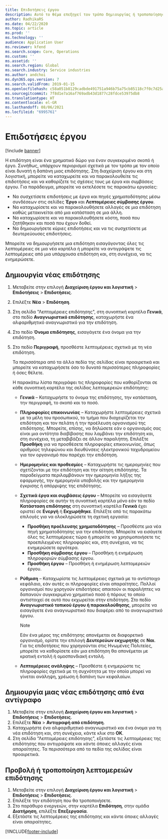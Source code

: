 ```yaml
---
title: Επιδοτήσεις έργου
description: Αυτό το θέμα επεξηγεί τον τρόπο δημιουργίας ή τροποποίησης μιας επιδότησης.
author: RadhikaRS
ms.date: 04/22/2020
ms.topic: article
ms.prod: ''
ms.technology: ''
audience: Application User
ms.reviewer: kfend
ms.search.scope: Core, Operations
ms.custom: ''
ms.assetid: ''
ms.search.region: Global
ms.search.industry: Service industries
ms.author: andchoi
ms.dyn365.ops.version: 7
ms.search.validFrom: 2019-01-15
ms.openlocfilehash: c58a051b8129cadbde491751a946b75a75cb85118c7f0c7d25a06d322ffea596
ms.sourcegitcommit: 7f8d1e7a16af769adb43d1877c28fdce53975db8
ms.translationtype: HT
ms.contentlocale: el-GR
ms.lasthandoff: 08/06/2021
ms.locfileid: "6995761"
---
```

# <a name="project-grants"></a>Επιδοτήσεις έργου

[!include [banner](../includes/banner.md)]

Η επιδότηση είναι ένα χρηματικό δώρο για έναν συγκεκριμένο σκοπό ή έργο. Συνήθως, υπάρχουν περιορισμοί σχετικά με τον τρόπο με τον οποίο είναι δυνατή η δαπάνη μιας επιδότησης. Στη διαχείριση έργου και στη λογιστική, μπορείτε να καταχωρείτε και να παρακολουθείτε τις επιδοτήσεις και να καθορίζετε τις σχέσεις τους με έργα και συμβάσεις έργου. Για παράδειγμα, μπορείτε να εκτελέσετε τις παρακάτω εργασίες:

- Να συσχετίσετε επιδοτήσεις με έργα και πηγές χρηματοδότησης μέσω συνδέσεων στις σελίδες **Έργο** και **Λεπτομέρειες σύμβασης έργου**.
- Να καταχωρίσετε και να παρακολουθήσετε αλλαγές σε μια επιδότηση καθώς μετακινείται από μια κατάσταση σε μια άλλη.
- Να καταχωρίσετε και να παρακολουθήσετε κόστη, ποσά που ζητήθηκαν και ποσά που έχουν δοθεί.
- Να δημιουργήσετε κύριες επιδοτήσεις και να τις συσχετίσετε με δευτερεύουσες επιδοτήσεις.

Μπορείτε να δημιουργήσετε μια επιδότηση εισαγάγοντας όλες τις λεπτομέρειες σε μια νέα καρτέλα ή μπορείτε να αντιγράψετε τις λεπτομέρειες από μια υπάρχουσα επιδότηση και, στη συνέχεια, να τις ενημερώσετε.

## <a name="create-a-new-grant"></a>Δημιουργία νέας επιδότησης

1. Μεταβείτε στην επιλογή **Διαχείριση έργου και λογιστική** \> **Επιδοτήσεις** \> **Επιδοτήσεις**.
2. Επιλέξτε **Νέα** \> **Επιδότηση**.
3. Στη σελίδα "Λεπτομέρειες επιδότησης", στη συνοπτική καρτέλα **Γενικά**, στο πεδίο **Αναγνωριστικό επιδότησης**, καταχωρήστε ένα αλφαριθμητικό αναγνωριστικό για την επιδότηση.
4. Στο πεδίο **Όνομα επιδότησης**, εισαγάγετε ένα όνομα για την επιδότηση.
5. Στο πεδίο **Περιγραφή**, προσθέστε λεπτομέρειες σχετικά με τη νέα επιδότηση.

    Τα περισσότερα από τα άλλα πεδία της σελίδας είναι προαιρετικά και μπορείτε να καταχωρήσετε όσο το δυνατό περισσότερες πληροφορίες ή όσες θέλετε.

    Η παρακάτω λίστα περιγράφει τις πληροφορίες που καθορίζονται σε κάθε συνοπτική καρτέλα της σελίδας λεπτομερειών επιδότησης:

    - **Γενικά** – Καταχωρήστε το όνομα της επιδότησης, την κατάσταση, την περιγραφή, το σκοπό και το ποσό.
    - **Πληροφορίες επικοινωνίας** – Καταχωρήστε λεπτομέρειες σχετικά με τα μέλη του προσωπικού, το τμήμα που διαχειρίζεται την επιδότηση και τον πελάτη ή την προέλευση οργανισμού της επιδότησης. Μπορείτε, επίσης, να δηλώσετε εάν ο οργανισμός σας είναι μια οντότητα διαβίβασης που λαμβάνει την επιδότηση και, στη συνέχεια, τη μεταβιβάζει σε άλλον παραλήπτη. Επιλέξτε **Προσθήκη** για να προσθέσετε πληροφορίες επικοινωνίας, όπως αριθμούς τηλεφώνου και διευθύνσεις ηλεκτρονικού ταχυδρομείου για τον οργανισμό που παρέχει την επιδότηση.
    - **Ημερομηνίες και προθεσμίες** – Καταχωρήστε τις ημερομηνίες που σχετίζονται με την επιδότηση και την αίτηση επιδότησης. Τα παραδείγματα περιλαμβάνουν την ημερομηνία λήξης της εφαρμογής, την ημερομηνία υποβολής και την ημερομηνία έγκρισης ή απόρριψης της επιδότησης.
    - **Σχετικά έργα και συμβάσεις έργου** – Μπορείτε να εισαγάγετε πληροφορίες σε αυτήν τη συνοπτική καρτέλα μόνο εάν το πεδίο **Κατάσταση επιδότησης** στη συνοπτική καρτέλα **Γενικά** έχει οριστεί σε **Ενεργή** ή **Εκχωρήθηκε**. Επιλέξτε από τις παρακάτω επιλογές για να ολοκληρώσετε τη σχετική εργασία:

        - **Προσθήκη προέλευσης χρηματοδότησης** – Προσθέστε μια νέα πηγή χρηματοδότησης για την επιδότηση. Μπορείτε να εισάγετε όλες τις λεπτομέρειες τώρα ή μπορείτε να χρησιμοποιήσετε τις προεπιλεγμένες πληροφορίες και, στη συνέχεια, να τις ενημερώσετε αργότερα.
        - **Προσθήκη σύμβασης έργου** – Προσθήκη ή ενημέρωση πληροφοριών σύμβασης έργου.
        - **Προσθήκη έργου** – Προσθήκη ή ενημέρωση λεπτομερειών έργου.

    - **Ρύθμιση** – Καταχωρίστε τις λεπτομέρειες σχετικά με το αντίστοιχο κεφάλαιο, εάν αυτές οι πληροφορίες είναι απαραίτητες. Πολλοί οργανισμοί που χορηγούν επιδοτήσεις απαιτούν οι παραλήπτες να δαπανούν συγκεκριμένο χρηματικό ποσό ή πόρους το οποίο αντιστοιχεί σε αυτό που εκχωρείται στην επιδότηση. Στο πεδίο **Αναγνωριστικό τοπικού έργου ή παρακολούθησης**, μπορείτε να εισαγάγετε ένα αναγνωριστικό που διαφέρει από το αναγνωριστικό έργου.

        > [!NOTE]
        > Εάν ένα μέρος της επιδότησης απονέμεται σε διαφορετικό οργανισμό, ορίστε την επιλογή **Δευτερεύων εκχωρητής** σε **Ναι**. Για τις επιδοτήσεις που χορηγούνται στις Ηνωμένες Πολιτείες, μπορείτε να καθορίσετε εάν μια επιδότηση θα απονέμεται με κρατική εντολή ή ομοσπονδιακή εντολή.

    - **Λεπτομέρειες ανάληψης** – Προσθέστε ή ενημερώστε τις πληροφορίες σχετικά με τη συχνότητα με την οποία μπορεί να γίνεται ανάληψη, χρέωση ή δαπάνη των κεφαλαίων.

## <a name="create-a-new-grant-from-a-copy"></a>Δημιουργία μιας νέας επιδότησης από ένα αντίγραφο

1. Μεταβείτε στην επιλογή **Διαχείριση έργου και λογιστική** \> **Επιδοτήσεις** \> **Επιδοτήσεις**.
2. Επιλέξτε **Νέα** \> **Αντιγραφή από επιδότηση**.
3. Καταχωρήστε ένα αλφαριθμητικό αναγνωριστικό και ένα όνομα για τη νέα επιδότηση και, στη συνέχεια, κάντε κλικ στο **OK**.
4. Στη σελίδα "Λεπτομέρειες επιδότησης", εξετάστε τις λεπτομέρειες της επιδότησης που αντιγράψατε και κάντε όποιες αλλαγές είναι απαραίτητες. Τα περισσότερα από τα πεδία της σελίδας είναι προαιρετικά.

## <a name="view-or-modify-grant-details"></a>Προβολή ή τροποποίηση λεπτομερειών επιδότησης

1. Μεταβείτε στην επιλογή **Διαχείριση έργου και λογιστική** \> **Επιδοτήσεις** \> **Επιδοτήσεις**.
2. Επιλέξτε την επιδότηση που θα τροποποιήσετε.
3. Στο παράθυρο ενεργειών, στην καρτέλα **Επιδότηση**, στην ομάδα **Διατήρηση**, επιλέξτε **Επεξεργασία**.
4. Εξετάστε τις λεπτομέρειες της επιδότησης και κάντε όποιες αλλαγές είναι απαραίτητες.


[!INCLUDE[footer-include](../includes/footer-banner.md)]